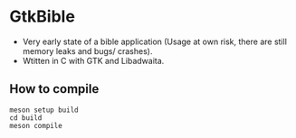 # GtkBible

- Very early state of a bible application (Usage at own risk, there are still memory leaks and bugs/ crashes).
- Wtitten in C with GTK and Libadwaita.

## How to compile
````
meson setup build
cd build
meson compile
````
